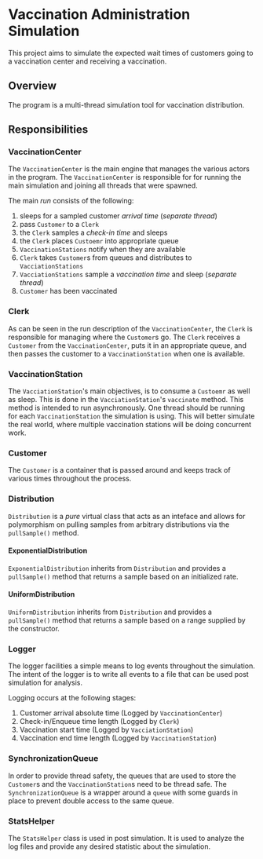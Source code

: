 # Vaccination Administration Simulation
This project aims to simulate the expected wait times of customers going
to a vaccination center and receiving a vaccination.

## Overview

The program is a multi-thread simulation tool for vaccination distribution.

## Responsibilities

### VaccinationCenter

The `VaccinationCenter` is the main engine that manages the various
actors in the program. The `VaccinationCenter` is responsible for for 
running the main simulation and joining all threads that were spawned.

The main *run* consists of the following:
1. sleeps for a sampled customer *arrival time* (*separate thread*)
2. pass `Customer` to a `Clerk`
3. the `Clerk` samples a *check-in time* and sleeps
4. the `Clerk` places `Custoemr` into appropriate queue
5. `VaccinationStations` notify when they are available
6. `Clerk` takes `Customer`s from queues and distributes to `VacciationStations`
7. `VacciationStations` sample a *vaccination time* and sleep (*separate thread*)
8. `Customer` has been vaccinated

### Clerk

As can be seen in the run description of the `VaccinationCenter`, the `Clerk`
is responsible for managing where the `Customer`s go. The `Clerk` receives
a `Customer` from the `VaccinationCenter`, puts it in an appropriate queue,
and then passes the customer to a `VaccinationStation` when one is available.

### VaccinationStation

The `VacciationStation`'s main objectives, is to consume a `Custoemr` as well
as sleep. This is done in the `VacciationStation`'s `vaccinate` method. This
method is intended to run asynchronously. One thread should be running for
each `VaccinationStation` the simulation is using. This will better simulate
the real world, where multiple vaccination stations will be doing concurrent
work.

### Customer

The `Customer` is a container that is passed around and keeps track of 
various times throughout the process. 
 
### Distribution
`Distribution` is a *pure* virtual class that acts as an inteface and
allows for polymorphism on pulling samples from arbitrary distributions
via the `pullSample()` method.

#### ExponentialDistribution
`ExponentialDistribution` inherits from `Distribution` and provides a
`pullSample()` method that returns a sample based on an initialized rate.

#### UniformDistribution
`UniformDistribution` inherits from `Distribution` and provides a
`pullSample()` method that returns a sample based on a range supplied by
the constructor.


### Logger
The logger facilities a simple means to log events throughout the simulation.
The intent of the logger is to write all events to a file that can be used
post simulation for analysis.

Logging occurs at the following stages:
1. Customer arrival absolute time (Logged by `VaccinationCenter`)
2. Check-in/Enqueue time length (Logged by `Clerk`)
3. Vaccination start time (Logged by `VacciationStation`)
4. Vaccination end time length (Logged by `VaccinationStation`)

### SynchronizationQueue

In order to provide thread safety, the queues that are used to store the
`Customer`s and the `VaccinationStation`s need to be thread safe. The
`SynchronizationQueue` is a wrapper around a `queue` with some guards in
place to prevent double access to the same queue. 

### StatsHelper

The `StatsHelper` class is used in post simulation. It is used to analyze
the log files and provide any desired statistic about the simulation.
